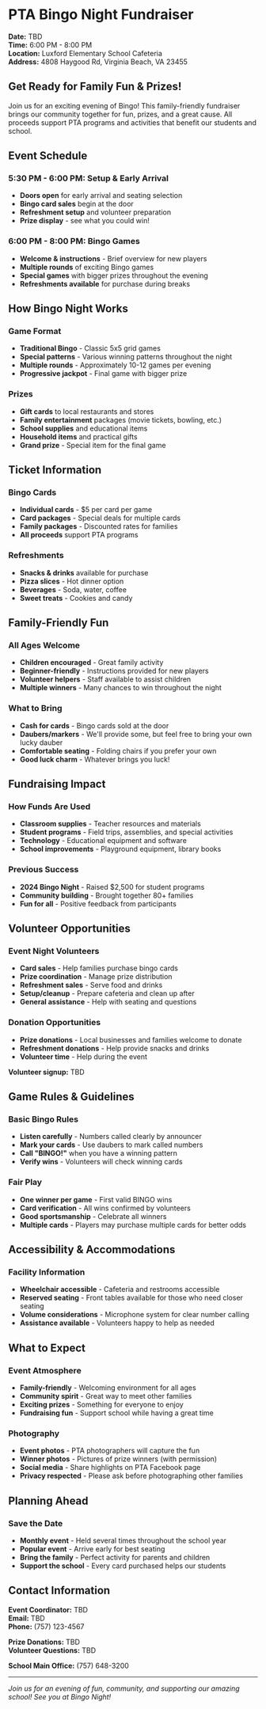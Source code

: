 # PTA Bingo Night Fundraiser

**Date:** TBD  
**Time:** 6:00 PM - 8:00 PM  
**Location:** Luxford Elementary School Cafeteria  
**Address:** 4808 Haygood Rd, Virginia Beach, VA 23455

## Get Ready for Family Fun & Prizes!

Join us for an exciting evening of Bingo! This family-friendly fundraiser brings our community together for fun, prizes, and a great cause. All proceeds support PTA programs and activities that benefit our students and school.

## Event Schedule

### 5:30 PM - 6:00 PM: Setup & Early Arrival
- **Doors open** for early arrival and seating selection
- **Bingo card sales** begin at the door
- **Refreshment setup** and volunteer preparation
- **Prize display** - see what you could win!

### 6:00 PM - 8:00 PM: Bingo Games
- **Welcome & instructions** - Brief overview for new players
- **Multiple rounds** of exciting Bingo games
- **Special games** with bigger prizes throughout the evening
- **Refreshments available** for purchase during breaks

## How Bingo Night Works

### Game Format
- **Traditional Bingo** - Classic 5x5 grid games
- **Special patterns** - Various winning patterns throughout the night
- **Multiple rounds** - Approximately 10-12 games per evening
- **Progressive jackpot** - Final game with bigger prize

### Prizes
- **Gift cards** to local restaurants and stores
- **Family entertainment** packages (movie tickets, bowling, etc.)
- **School supplies** and educational items
- **Household items** and practical gifts
- **Grand prize** - Special item for the final game

## Ticket Information

### Bingo Cards
- **Individual cards** - $5 per card per game
- **Card packages** - Special deals for multiple cards
- **Family packages** - Discounted rates for families
- **All proceeds** support PTA programs

### Refreshments
- **Snacks & drinks** available for purchase
- **Pizza slices** - Hot dinner option
- **Beverages** - Soda, water, coffee
- **Sweet treats** - Cookies and candy

## Family-Friendly Fun

### All Ages Welcome
- **Children encouraged** - Great family activity
- **Beginner-friendly** - Instructions provided for new players
- **Volunteer helpers** - Staff available to assist children
- **Multiple winners** - Many chances to win throughout the night

### What to Bring
- **Cash for cards** - Bingo cards sold at the door
- **Daubers/markers** - We'll provide some, but feel free to bring your own lucky dauber
- **Comfortable seating** - Folding chairs if you prefer your own
- **Good luck charm** - Whatever brings you luck!

## Fundraising Impact

### How Funds Are Used
- **Classroom supplies** - Teacher resources and materials
- **Student programs** - Field trips, assemblies, and special activities
- **Technology** - Educational equipment and software
- **School improvements** - Playground equipment, library books

### Previous Success
- **2024 Bingo Night** - Raised $2,500 for student programs
- **Community building** - Brought together 80+ families
- **Fun for all** - Positive feedback from participants

## Volunteer Opportunities

### Event Night Volunteers
- **Card sales** - Help families purchase bingo cards
- **Prize coordination** - Manage prize distribution
- **Refreshment sales** - Serve food and drinks
- **Setup/cleanup** - Prepare cafeteria and clean up after
- **General assistance** - Help with seating and questions

### Donation Opportunities
- **Prize donations** - Local businesses and families welcome to donate
- **Refreshment donations** - Help provide snacks and drinks
- **Volunteer time** - Help during the event

**Volunteer signup:** TBD

## Game Rules & Guidelines

### Basic Bingo Rules
- **Listen carefully** - Numbers called clearly by announcer
- **Mark your cards** - Use daubers to mark called numbers
- **Call "BINGO!"** when you have a winning pattern
- **Verify wins** - Volunteers will check winning cards

### Fair Play
- **One winner per game** - First valid BINGO wins
- **Card verification** - All wins confirmed by volunteers
- **Good sportsmanship** - Celebrate all winners
- **Multiple cards** - Players may purchase multiple cards for better odds

## Accessibility & Accommodations

### Facility Information
- **Wheelchair accessible** - Cafeteria and restrooms accessible
- **Reserved seating** - Front tables available for those who need closer seating
- **Volume considerations** - Microphone system for clear number calling
- **Assistance available** - Volunteers happy to help as needed

## What to Expect

### Event Atmosphere
- **Family-friendly** - Welcoming environment for all ages
- **Community spirit** - Great way to meet other families
- **Exciting prizes** - Something for everyone to enjoy
- **Fundraising fun** - Support school while having a great time

### Photography
- **Event photos** - PTA photographers will capture the fun
- **Winner photos** - Pictures of prize winners (with permission)
- **Social media** - Share highlights on PTA Facebook page
- **Privacy respected** - Please ask before photographing other families

## Planning Ahead

### Save the Date
- **Monthly event** - Held several times throughout the school year
- **Popular event** - Arrive early for best seating
- **Bring the family** - Perfect activity for parents and children
- **Support the school** - Every card purchased helps our students

## Contact Information

**Event Coordinator:** TBD  
**Email:** TBD  
**Phone:** (757) 123-4567

**Prize Donations:** TBD  
**Volunteer Questions:** TBD

**School Main Office:** (757) 648-3200

---

*Join us for an evening of fun, community, and supporting our amazing school! See you at Bingo Night!*

